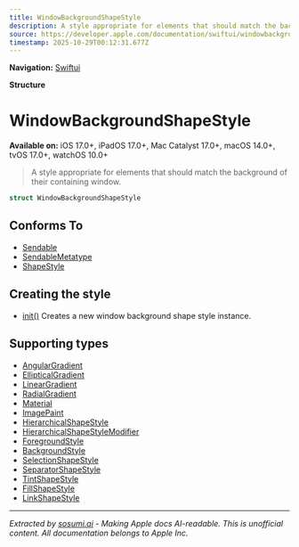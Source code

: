 ```yaml
---
title: WindowBackgroundShapeStyle
description: A style appropriate for elements that should match the background of their containing window.
source: https://developer.apple.com/documentation/swiftui/windowbackgroundshapestyle
timestamp: 2025-10-29T00:12:31.677Z
---
```


**Navigation:** [Swiftui](/documentation/swiftui)

**Structure**

# WindowBackgroundShapeStyle

**Available on:** iOS 17.0+, iPadOS 17.0+, Mac Catalyst 17.0+, macOS 14.0+, tvOS 17.0+, watchOS 10.0+

> A style appropriate for elements that should match the background of their containing window.

```swift
struct WindowBackgroundShapeStyle
```

## Conforms To

- [Sendable](/documentation/Swift/Sendable)
- [SendableMetatype](/documentation/Swift/SendableMetatype)
- [ShapeStyle](/documentation/swiftui/shapestyle)

## Creating the style

- [init()](/documentation/swiftui/windowbackgroundshapestyle/init()) Creates a new window background shape style instance.

## Supporting types

- [AngularGradient](/documentation/swiftui/angulargradient)
- [EllipticalGradient](/documentation/swiftui/ellipticalgradient)
- [LinearGradient](/documentation/swiftui/lineargradient)
- [RadialGradient](/documentation/swiftui/radialgradient)
- [Material](/documentation/swiftui/material)
- [ImagePaint](/documentation/swiftui/imagepaint)
- [HierarchicalShapeStyle](/documentation/swiftui/hierarchicalshapestyle)
- [HierarchicalShapeStyleModifier](/documentation/swiftui/hierarchicalshapestylemodifier)
- [ForegroundStyle](/documentation/swiftui/foregroundstyle)
- [BackgroundStyle](/documentation/swiftui/backgroundstyle)
- [SelectionShapeStyle](/documentation/swiftui/selectionshapestyle)
- [SeparatorShapeStyle](/documentation/swiftui/separatorshapestyle)
- [TintShapeStyle](/documentation/swiftui/tintshapestyle)
- [FillShapeStyle](/documentation/swiftui/fillshapestyle)
- [LinkShapeStyle](/documentation/swiftui/linkshapestyle)

---

*Extracted by [sosumi.ai](https://sosumi.ai) - Making Apple docs AI-readable.*
*This is unofficial content. All documentation belongs to Apple Inc.*
